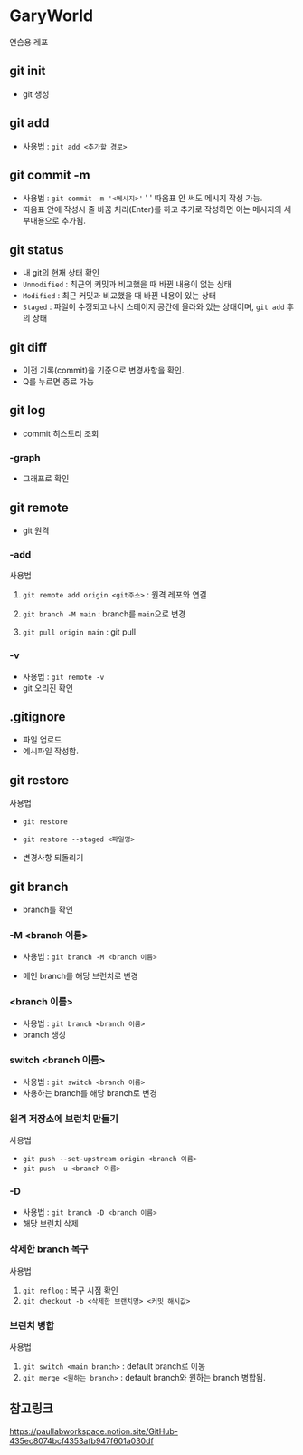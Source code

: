 # GaryWorld

연습용 레포

## git init

-   git 생성

## git add

-   사용법 : `git add <추가할 경로>`

## git commit -m

-   사용법 : `git commit -m '<메시지>'`
    ' ' 따옴표 안 써도 메시지 작성 가능.
-   따옴표 안에 작성시 줄 바꿈 처리(Enter)를 하고 추가로 작성하면 이는 메시지의 세부내용으로 추가됨.

## git status

-   내 git의 현재 상태 확인
-   `Unmodified` : 최근의 커밋과 비교했을 때 바뀐 내용이 없는 상태
-   `Modified` : 최근 커밋과 비교했을 때 바뀐 내용이 있는 상태
-   `Staged` : 파일이 수정되고 나서 스테이지 공간에 올라와 있는 상태이며, `git add` 후의 상태

## git diff

-   이전 기록(commit)을 기준으로 변경사항을 확인.
-   Q를 누르면 종료 가능

## git log

-   commit 히스토리 조회

### -graph

-   그래프로 확인

## git remote

-   git 원격

### -add

사용법

1.  `git remote add origin <git주소>` : 원격 레포와 연결

2.  `git branch -M main` : branch를 `main`으로 변경

3.  `git pull origin main` : git pull

### -v

-   사용법 : `git remote -v`
-   git 오리진 확인

## .gitignore

-   파일 업로드
-   예시파일 작성함.

## git restore

사용법

-   `git restore`
-   `git restore --staged <파일명>`

-   변경사항 되돌리기

## git branch

-   branch를 확인

### -M <branch 이름>

-   사용법 : `git branch -M <branch 이름>`

-   메인 branch를 해당 브런치로 변경

### <branch 이름>

-   사용법 : `git branch <branch 이름>`
-   branch 생성

### switch <branch 이름>

-   사용법 : `git switch <branch 이름>`
-   사용하는 branch를 해당 branch로 변경

### 원격 저장소에 브런치 만들기

사용법

-   `git push --set-upstream origin <branch 이름>`
-   `git push -u <branch 이름>`

### -D

-   사용법 : `git branch -D <branch 이름>`
-   해당 브런치 삭제

### 삭제한 branch 복구

사용법

1. `git reflog` : 복구 시점 확인
2. `git checkout -b <삭제한 브랜치명> <커밋 해시값>`

### 브런치 병합

사용법

1. `git switch <main branch>` : default branch로 이동
2. `git merge <원하는 branch>` : default branch와 원하는 branch 병합됨.

## 참고링크

https://paullabworkspace.notion.site/GitHub-435ec8074bcf4353afb947f601a030df
